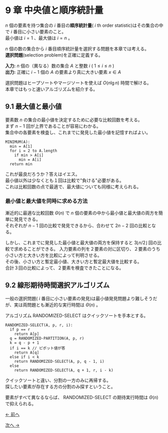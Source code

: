 # 9 章 中央値と順序統計量

$n$ 個の要素を持つ集合の $i$ 番目の**順序統計量**( $i$ th order statistic)はその集合の中で $i$ 番目に小さい要素のこと。  
最小値は $i = 1$ 、最大値は $i = n$ 。

$n$ 個の数の集合から $i$ 番目順序統計量を選択する問題を本章では考える。  
**選択問題**(selection problem)を正確に定義する。

**入力:** $n$ 個の（異なる）数の集合 $A$ と整数 $i$ ( $1 \le i \le n$ )  
**出力:** 正確に $i - 1$ 個の $A$ の要素より真に大きい要素 $x \in A$

選択問題はヒープソートやマージソートを使えば $O(n\lg n)$ 時間で解ける。  
本章ではもっと速いアルゴリズムを紹介する。

## 9.1 最大値と最小値

要素数 $n$ の集合の最小値を決定するために必要な比較回数を考える。  
まず $n - 1$ 回が上界であることが容易にわかる。  
集合中の各要素を検査し、これまでに発見した最小値を記憶すればよい。

```pseudo
MINIMUM(A):
  min = A[1]
  for i = 2 to A.length
    if min > A[i]
      min = A[i]
  return min
```

これが最良だろうか？答えはイエス。  
最小値以外は少なくとも１回は比較で"負ける"必要がある。  
これは比較回数の点で最適で、最大値についても同様に考えられる。

### 最小値と最大値を同時に求める方法

漸近的に最適な比較回数 $\Theta(n)$ で $n$ 個の要素の中から最小値と最大値の両方を簡単に発見できる。  
それぞれが $n - 1$ 回の比較で発見できるから、合わせて $2n - 2$ 回の比較となる。

しかし、これまでに発見した最小値と最大値の両方を保持すると $3 \lfloor n/2 \rfloor$ 回の比較で求めることができる。
入力要素の列を２要素の対に区切り、２要素のうち小さい方と大きい方を比較によって判明させる。  
その後、小さい方と暫定最小値、大きい方と暫定最大値を比較する。  
合計３回の比較によって、２要素を検査できたことになる。

## 9.2 線形期待時間選択アルゴリズム

一般の選択問題( $i$ 番目に小さい要素の発見)は最小値発見問題より難しそうだが、実は両問題とも漸近的な実行時間は $\Theta(n)$ 。

アルゴリズム $\text{RANDOMIZED-SELECT}$ はクイックソートを手本とする。

```pseudo
RANDOMIZED-SELECT(A, p, r, i):
  if p == r
    return A[p]
  q = RANDOMIZED-PARTITION(A, p, r)
  k = q - p + 1
  if i == k // ピボット値が答
    return A[q]
  else if i < k
    return RANDOMIZED-SELECT(A, p, q - 1, i)
  else
    return RANDOMIZED-SELECT(A, q + 1, r, i - k)
```

クイックソートと違い、分割の一方のみに再帰する。  
探したい要素が存在する方の分割のみ探すということ。

要素がすべて異なるならば、 $\text{RANDOMIZED-SELECT}$ の期待実行時間は $\Theta(n)$ で抑えられる。

[← 前へ](../ch08/note.md)

[次へ →](../ch10/note.md)
